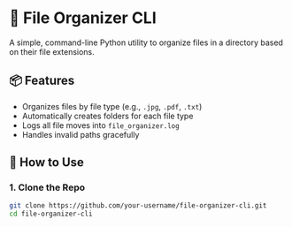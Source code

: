 # 🧹 File Organizer CLI

A simple, command-line Python utility to organize files in a directory based on their file extensions.

## 📦 Features
- Organizes files by file type (e.g., `.jpg`, `.pdf`, `.txt`)
- Automatically creates folders for each file type
- Logs all file moves into `file_organizer.log`
- Handles invalid paths gracefully

## 🚀 How to Use

### 1. Clone the Repo
```bash
git clone https://github.com/your-username/file-organizer-cli.git
cd file-organizer-cli
